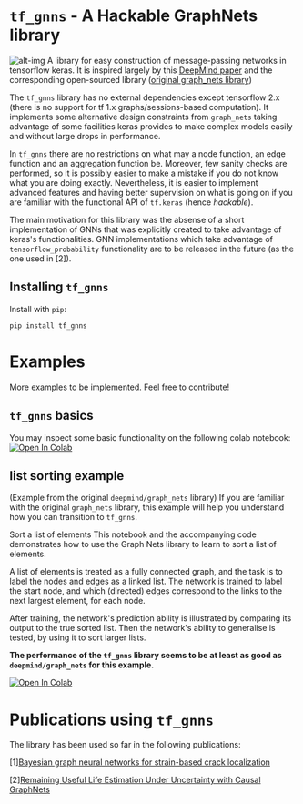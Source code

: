 # `tf_gnns` - A Hackable GraphNets library
![alt-img](https://raw.githubusercontent.com/mylonasc/tf_gnns/main/doc/figures/tfgnns_logo2.png)
A library for easy construction of message-passing networks in tensorflow keras.
It is inspired largely by this [DeepMind paper](https://arxiv.org/abs/1806.01261) and the corresponding open-sourced library ([original graph_nets library](https://github.com/deepmind/graph_nets))

The `tf_gnns` library has no external dependencies except tensorflow 2.x (there is no support for tf 1.x graphs/sessions-based computation). 
It implements some alternative design constraints from `graph_nets` taking advantage of some facilities keras provides to make complex models easily and without large drops in performance.

In `tf_gnns` there are no restrictions on what may a node function, an edge function and an aggregation function be.
Moreover, few sanity checks are performed, so it is possibly easier to make a mistake if you do not know what you are doing exactly. 
Nevertheless, it is easier to implement advanced features and having better supervision on what is going on if you are familiar
 with the functional API of `tf.keras` (hence *hackable*). 

The main motivation for this library was the absense of a short implementation of GNNs that was explicitly created to take advantage of keras's functionalities.
GNN implementations which take advantage of `tensorflow_probability` functionality are to be released in the future (as the one used in \[2\]).

## Installing `tf_gnns`
Install with `pip`:
```
pip install tf_gnns
```

# Examples
More examples to be implemented. Feel free to contribute!

## `tf_gnns` basics
You may inspect some basic functionality on the following colab notebook:
[![Open In Colab](https://colab.research.google.com/assets/colab-badge.svg)](https://colab.research.google.com/github/mylonasc/tf_gnns/blob/main/notebooks/01_tf_gnn_basics.ipynb)


## list sorting example
(Example from the original `deepmind/graph_nets` library)
If you are familiar with the original `graph_nets` library, this example will help you understand how you can transition to `tf_gnns`.

Sort a list of elements
This notebook and the accompanying code demonstrates how to use the Graph Nets library to learn to sort a list of elements.

A list of elements is treated as a fully connected graph, and the task is to label the nodes and edges as a linked list. The network is trained to label the start node, and which (directed) edges correspond to the links to the next largest element, for each node.

After training, the network's prediction ability is illustrated by comparing its output to the true sorted list. Then the network's ability to generalise is tested, by using it to sort larger lists.

**The performance of the `tf_gnns` library seems to be at least as good as `deepmind/graph_nets` for this example.**

[![Open In Colab](https://colab.research.google.com/assets/colab-badge.svg)](https://colab.research.google.com/github/mylonasc/tf_gnns/blob/main/notebooks/02_list_sorting.ipynb)

# Publications using `tf_gnns`
The library has been used so far in the following publications:

\[1\][Bayesian graph neural networks for strain-based crack localization](https://arxiv.org/abs/2012.06791) 

\[2\][Remaining Useful Life Estimation Under Uncertainty with Causal GraphNets](https://arxiv.org/abs/2011.11740)




